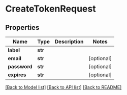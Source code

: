 # CreateTokenRequest


## Properties
Name | Type | Description | Notes
------------ | ------------- | ------------- | -------------
**label** | **str** |  | 
**email** | **str** |  | [optional] 
**password** | **str** |  | [optional] 
**expires** | **str** |  | [optional] 

[[Back to Model list]](../README.md#documentation-for-models) [[Back to API list]](../README.md#documentation-for-api-endpoints) [[Back to README]](../README.md)


